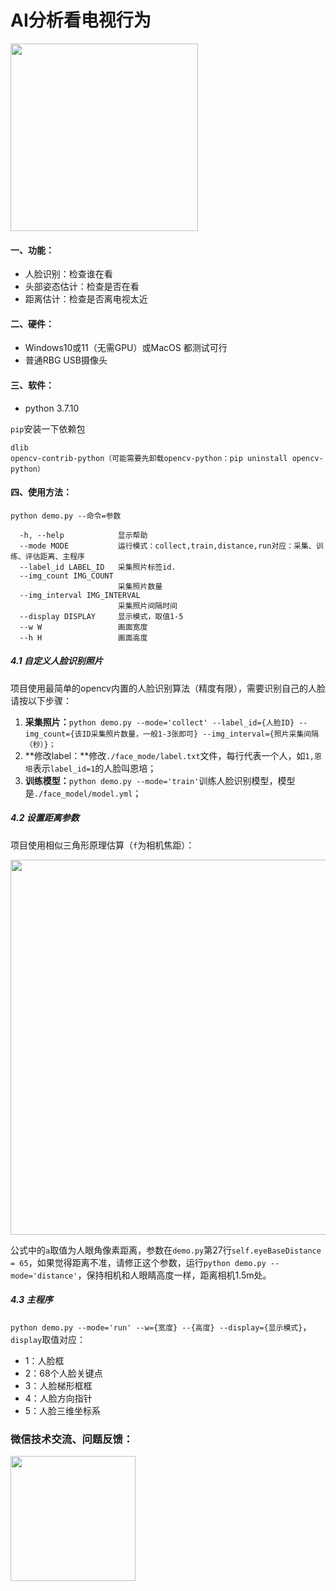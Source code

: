 # AI分析看电视行为

<img src="https://enpei-md.oss-cn-hangzhou.aliyuncs.com/imgIMG_6178.PNG?x-oss-process=style/wp"  style="width:300px;" />

#### 一、功能：

* 人脸识别：检查谁在看
* 头部姿态估计：检查是否在看
* 距离估计：检查是否离电视太近

#### 二、硬件：

* Windows10或11（无需GPU）或MacOS 都测试可行
* 普通RBG USB摄像头

#### 三、软件：

* python 3.7.10

`pip`安装一下依赖包

```
dlib
opencv-contrib-python（可能需要先卸载opencv-python：pip uninstall opencv-python）
```

#### 四、使用方法：

`python demo.py --命令=参数`

```
  -h, --help            显示帮助
  --mode MODE           运行模式：collect,train,distance,run对应：采集、训练、评估距离、主程序
  --label_id LABEL_ID   采集照片标签id.
  --img_count IMG_COUNT
                        采集照片数量
  --img_interval IMG_INTERVAL
                        采集照片间隔时间
  --display DISPLAY     显示模式，取值1-5
  --w W                 画面宽度
  --h H                 画面高度
```

##### 4.1 自定义人脸识别照片

项目使用最简单的opencv内置的人脸识别算法（精度有限），需要识别自己的人脸请按以下步骤：

1. **采集照片：**`python demo.py --mode='collect' --label_id={人脸ID} --img_count={该ID采集照片数量，一般1-3张即可} --img_interval={照片采集间隔（秒）}； `
2. **修改label：**修改`./face_mode/label.txt`文件，每行代表一个人，如`1,恩培`表示`label_id=1`的人脸叫恩培；
3. **训练模型：**`python demo.py --mode='train'`训练人脸识别模型，模型是`./face_model/model.yml`；

##### 4.2 设置距离参数

项目使用相似三角形原理估算（`f`为相机焦距）：

<img src="https://enpei-md.oss-cn-hangzhou.aliyuncs.com/img20211226120754.png?x-oss-process=style/wp" style="width:600px;" />



公式中的`a`取值为人眼角像素距离，参数在`demo.py`第27行`self.eyeBaseDistance = 65`，如果觉得距离不准，请修正这个参数，运行`python demo.py --mode='distance'`，保持相机和人眼睛高度一样，距离相机1.5m处。

##### 4.3 主程序

`python demo.py --mode='run' --w={宽度} --{高度} --display={显示模式}`，`display`取值对应：

* 1：人脸框
* 2：68个人脸关键点
* 3：人脸梯形框框
* 4：人脸方向指针
* 5：人脸三维坐标系







### 微信技术交流、问题反馈：

<img src="https://enpei-md.oss-cn-hangzhou.aliyuncs.com/imgIMG_5862.JPG?x-oss-process=style/wp" style="width:200px;" />

